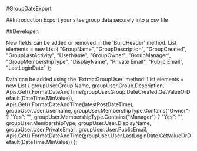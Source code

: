 #GroupDateExport

##Introduction
Export your sites group data securely into a csv file

##Developer:

New fields can be added or removed in the 'BuildHeader' method.
        List<string> elements = new List<string>
        {
            "GroupName",
            "GroupDescription",
            "GroupCreated",
            "GroupLastActivity",
            "UserName",
            "GroupOwner",
            "GroupManager",
            "GroupMembershipType",
            "DisplayName",
            "Private Email",
            "Public Email",
            "LastLoginDate"
        };
  
Data can be added using the 'ExtractGroupUser' method:
        List<string> elements = new List<string>
        {
            groupUser.Group.Name,
            groupUser.Group.Description,
            Apis.Get<ILanguage>().FormatDateAndTime(groupUser.Group.DateCreated.GetValueOrDefault(DateTime.MinValue)),
            Apis.Get<ILanguage>().FormatDateAndTime(latestPostDateTime),
            groupUser.User.Username,
            groupUser.MembershipType.Contains("Owner") ? "Yes": "",
            groupUser.MembershipType.Contains("Manager") ? "Yes": "",
            groupUser.MembershipType,
            groupUser.User.DisplayName,
            groupUser.User.PrivateEmail,
            groupUser.User.PublicEmail,
            Apis.Get<ILanguage>().FormatDateAndTime(groupUser.User.LastLoginDate.GetValueOrDefault(DateTime.MinValue))
        };
